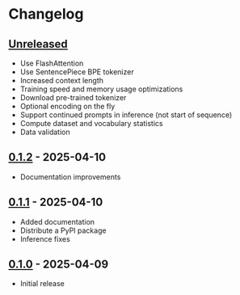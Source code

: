 # Changelog

## [Unreleased]
 - Use FlashAttention
 - Use SentencePiece BPE tokenizer
 - Increased context length
 - Training speed and memory usage optimizations
 - Download pre-trained tokenizer
 - Optional encoding on the fly
 - Support continued prompts in inference (not start of sequence)
 - Compute dataset and vocabulary statistics
 - Data validation

## [0.1.2] - 2025-04-10
 - Documentation improvements

## [0.1.1] - 2025-04-10
 - Added documentation
 - Distribute a PyPI package
 - Inference fixes

## [0.1.0] - 2025-04-09
 - Initial release

[Unreleased]: https://github.com/vsemionov/xlab/compare/v0.1.2...main
[0.1.2]: https://github.com/vsemionov/xlab/compare/v0.1.1...v0.1.2
[0.1.1]: https://github.com/vsemionov/xlab/compare/v0.1.0...v0.1.1
[0.1.0]: https://github.com/vsemionov/xlab/releases/tag/v0.1.0
